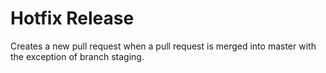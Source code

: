 # Hotfix Release

Creates a new pull request when a pull request is merged into master with the exception of branch staging.